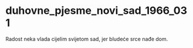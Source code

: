 # duhovne_pjesme_novi_sad_1966_031
Radost neka vlada cijelim svijetom sad, jer bludeće srce nađe dom.